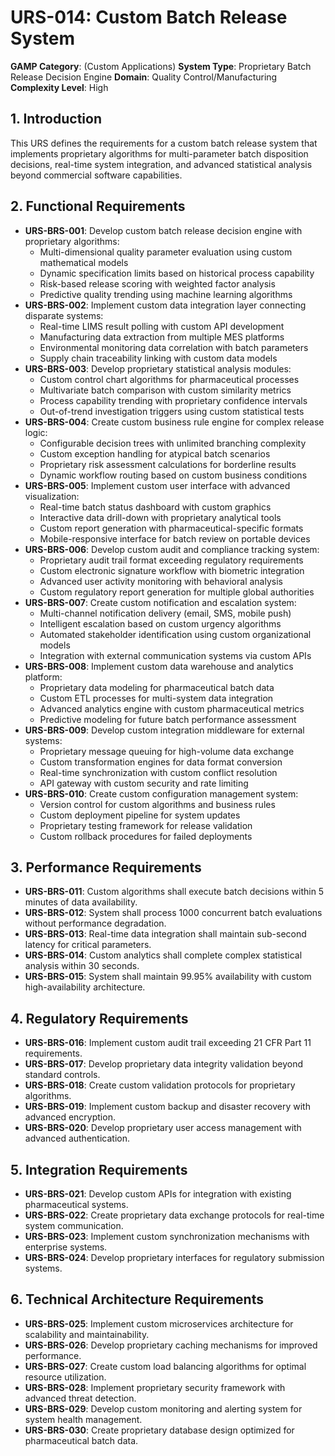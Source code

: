 # URS-014: Custom Batch Release System
**GAMP Category**: (Custom Applications)
**System Type**: Proprietary Batch Release Decision Engine
**Domain**: Quality Control/Manufacturing
**Complexity Level**: High

## 1. Introduction
This URS defines the requirements for a custom batch release system that implements proprietary algorithms for multi-parameter batch disposition decisions, real-time system integration, and advanced statistical analysis beyond commercial software capabilities.

## 2. Functional Requirements
- **URS-BRS-001**: Develop custom batch release decision engine with proprietary algorithms:
  - Multi-dimensional quality parameter evaluation using custom mathematical models
  - Dynamic specification limits based on historical process capability
  - Risk-based release scoring with weighted factor analysis
  - Predictive quality trending using machine learning algorithms
- **URS-BRS-002**: Implement custom data integration layer connecting disparate systems:
  - Real-time LIMS result polling with custom API development
  - Manufacturing data extraction from multiple MES platforms
  - Environmental monitoring data correlation with batch parameters
  - Supply chain traceability linking with custom data models
- **URS-BRS-003**: Develop proprietary statistical analysis modules:
  - Custom control chart algorithms for pharmaceutical processes
  - Multivariate batch comparison with custom similarity metrics
  - Process capability trending with proprietary confidence intervals
  - Out-of-trend investigation triggers using custom statistical tests
- **URS-BRS-004**: Create custom business rule engine for complex release logic:
  - Configurable decision trees with unlimited branching complexity
  - Custom exception handling for atypical batch scenarios
  - Proprietary risk assessment calculations for borderline results
  - Dynamic workflow routing based on custom business conditions
- **URS-BRS-005**: Implement custom user interface with advanced visualization:
  - Real-time batch status dashboard with custom graphics
  - Interactive data drill-down with proprietary analytical tools
  - Custom report generation with pharmaceutical-specific formats
  - Mobile-responsive interface for batch review on portable devices
- **URS-BRS-006**: Develop custom audit and compliance tracking system:
  - Proprietary audit trail format exceeding regulatory requirements
  - Custom electronic signature workflow with biometric integration
  - Advanced user activity monitoring with behavioral analysis
  - Custom regulatory report generation for multiple global authorities
- **URS-BRS-007**: Create custom notification and escalation system:
  - Multi-channel notification delivery (email, SMS, mobile push)
  - Intelligent escalation based on custom urgency algorithms
  - Automated stakeholder identification using custom organizational models
  - Integration with external communication systems via custom APIs
- **URS-BRS-008**: Implement custom data warehouse and analytics platform:
  - Proprietary data modeling for pharmaceutical batch data
  - Custom ETL processes for multi-system data integration
  - Advanced analytics engine with custom pharmaceutical metrics
  - Predictive modeling for future batch performance assessment
- **URS-BRS-009**: Develop custom integration middleware for external systems:
  - Proprietary message queuing for high-volume data exchange
  - Custom transformation engines for data format conversion
  - Real-time synchronization with custom conflict resolution
  - API gateway with custom security and rate limiting
- **URS-BRS-010**: Create custom configuration management system:
  - Version control for custom algorithms and business rules
  - Custom deployment pipeline for system updates
  - Proprietary testing framework for release validation
  - Custom rollback procedures for failed deployments

## 3. Performance Requirements
- **URS-BRS-011**: Custom algorithms shall execute batch decisions within 5 minutes of data availability.
- **URS-BRS-012**: System shall process 1000 concurrent batch evaluations without performance degradation.
- **URS-BRS-013**: Real-time data integration shall maintain sub-second latency for critical parameters.
- **URS-BRS-014**: Custom analytics shall complete complex statistical analysis within 30 seconds.
- **URS-BRS-015**: System shall maintain 99.95% availability with custom high-availability architecture.

## 4. Regulatory Requirements
- **URS-BRS-016**: Implement custom audit trail exceeding 21 CFR Part 11 requirements.
- **URS-BRS-017**: Develop proprietary data integrity validation beyond standard controls.
- **URS-BRS-018**: Create custom validation protocols for proprietary algorithms.
- **URS-BRS-019**: Implement custom backup and disaster recovery with advanced encryption.
- **URS-BRS-020**: Develop proprietary user access management with advanced authentication.

## 5. Integration Requirements
- **URS-BRS-021**: Develop custom APIs for integration with existing pharmaceutical systems.
- **URS-BRS-022**: Create proprietary data exchange protocols for real-time system communication.
- **URS-BRS-023**: Implement custom synchronization mechanisms with enterprise systems.
- **URS-BRS-024**: Develop proprietary interfaces for regulatory submission systems.

## 6. Technical Architecture Requirements
- **URS-BRS-025**: Implement custom microservices architecture for scalability and maintainability.
- **URS-BRS-026**: Develop proprietary caching mechanisms for improved performance.
- **URS-BRS-027**: Create custom load balancing algorithms for optimal resource utilization.
- **URS-BRS-028**: Implement proprietary security framework with advanced threat detection.
- **URS-BRS-029**: Develop custom monitoring and alerting system for system health management.
- **URS-BRS-030**: Create proprietary database design optimized for pharmaceutical batch data.